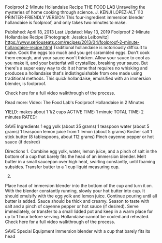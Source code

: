 Foolproof 2-Minute Hollandaise Recipe
THE FOOD LAB Unraveling the mysteries of home cooking through science.
J. KENJI LÓPEZ-ALT
110     PRINTER-FRIENDLY VERSION
This four-ingredient immersion blender hollandaise is foolproof, and only takes two minutes to make.

Published: April 18, 2013 Last Updated: May 13, 2019
Foolproof 2-Minute Hollandaise Recipe
[Photograph: Jessica Leibowitz]
https://www.seriouseats.com/recipes/2013/04/foolproof-2-minute-hollandaise-recipe.html
Traditional hollandaise is notoriously difficult to make. Cook the eggs too much and you get scrambled eggs. Don't cook them enough, and your sauce won't thicken. Allow your sauce to cool as you make it, and your butterfat will crystallize, breaking your sauce. But there's a super easy way to do it at home that requires no whisking and produces a hollandaise that's indistinguishable from one made using traditional methods. This quick hollandaise, emulsified with an immersion blender, is foolproof.

Check here for a full video walkthrough of the process.

Read more: Video: The Food Lab's Foolproof Hollandaise in 2 Minutes

YIELD:
makes about 1 1/2 cups
ACTIVE TIME:
1 minute
TOTAL TIME:
2 minutes
RATED:
    
 SAVE
Ingredients
1 egg yolk (about 35 grams)
1 teaspoon water (about 5 grams)
1 teaspoon lemon juice from 1 lemon (about 5 grams)
Kosher salt
1 stick butter (8 tablespoons, about 112 grams)
Pinch cayenne pepper or hot sauce (if desired)

Directions
1.
Combine egg yolk, water, lemon juice, and a pinch of salt in the bottom of a cup that barely fits the head of an immersion blender. Melt butter in a small saucepan over high heat, swirling constantly, until foaming subsides. Transfer butter to a 1 cup liquid measuring cup.

2.
Place head of immersion blender into the bottom of the cup and turn it on. With the blender constantly running, slowly pour hot butter into cup. It should emulsify with the egg yolk and lemon juice. Continue pouring until all butter is added. Sauce should be thick and creamy. Season to taste with salt and a pinch of cayenne pepper or hot sauce (if desired). Serve immediately, or transfer to a small lidded pot and keep in a warm place for up to 1 hour before serving. Hollandaise cannot be cooled and reheated. Check here for a full video walkthrough of the process.

 SAVE
Special Equipment
Immersion blender with a cup that barely fits its head
